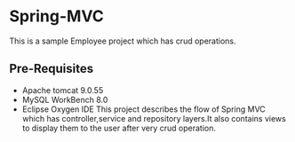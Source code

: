 # Spring-MVC
This is a sample Employee project which has crud operations.
## Pre-Requisites
- Apache tomcat 9.0.55
- MySQL WorkBench 8.0
- Eclipse Oxygen IDE
This project describes the flow of Spring MVC which has controller,service and repository layers.It also contains views to display them to the user after very crud operation.
